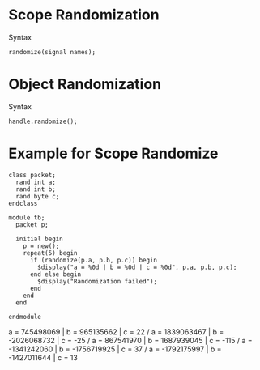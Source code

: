 # Scope Randomization
Syntax
```
randomize(signal names);
```
# Object Randomization
Syntax
```
handle.randomize();
```
# Example for Scope Randomize
```
class packet;
  rand int a;
  rand int b;
  rand byte c;  
endclass

module tb;
  packet p;
  
  initial begin
    p = new();
    repeat(5) begin
      if (randomize(p.a, p.b, p.c)) begin
        $display("a = %0d | b = %0d | c = %0d", p.a, p.b, p.c);
      end else begin
        $display("Randomization failed");
      end
    end
  end
  
endmodule
```
a = 745498069 | b = 965135662 | c = 22
/ a = 1839063467 | b = -2026068732 | c = -25
/ a = 867541970 | b = 1687939045 | c = -115
/ a = -1341242060 | b = -1756719925 | c = 37
/ a = -1792175997 | b = -1427011644 | c = 13
```

